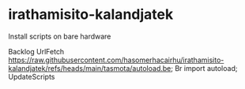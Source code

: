 # irathamisito-kalandjatek

Install scripts on bare hardware

Backlog UrlFetch https://raw.githubusercontent.com/hasomerhacairhu/irathamisito-kalandjatek/refs/heads/main/tasmota/autoload.be; Br import autoload; UpdateScripts
